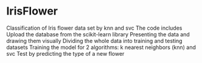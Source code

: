 # IrisFlower
Classification of Iris flower data set by knn and svc 
The code includes
Upload the database from the scikit-learn library
Presenting the data and drawing them visually
Dividing the whole data into training and testing datasets
Training the model for 2 algorithms: k nearest neighbors (knn) and svc
Test by predicting the type of a new flower
